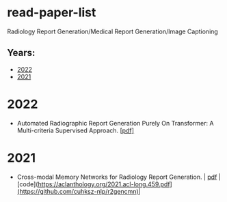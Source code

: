 # read-paper-list
Radiology Report Generation/Medical Report Generation/Image Captioning

## Years:
* [2022](#2022) 
* [2021](#2021)


# **2022** <div id="2022"></div>
* Automated Radiographic Report Generation Purely On Transformer: A Multi-criteria Supervised Approach. [[pdf]](https://ieeexplore.ieee.org/document/9768661)

# **2021** <div id="2021"></div>
* Cross-modal Memory Networks for Radiology Report Generation. | [pdf](https://aclanthology.org/2021.acl-long.459.pdf) | [code](https://aclanthology.org/2021.acl-long.459.pdf](https://github.com/cuhksz-nlp/r2gencmn)| 
